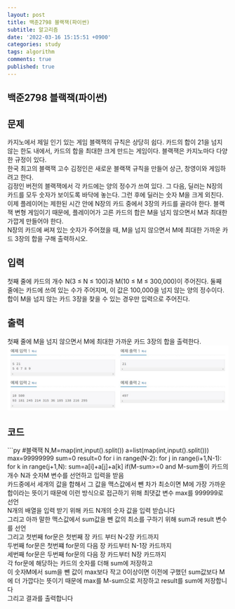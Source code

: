 ```yaml
---
layout: post
title: 백준2798 블랙잭(파이썬)
subtitle: 알고리즘
date: '2022-03-16 15:15:51 +0900'
categories: study
tags: algorithm
comments: true
published: true
---
```

## 백준2798 블랙잭(파이썬)
<h2>문제</h2>
카지노에서 제일 인기 있는 게임 블랙잭의 규칙은 상당히 쉽다. 카드의 합이 21을 넘지 않는 한도 내에서, 카드의 합을 최대한 크게 만드는 게임이다. 블랙잭은 카지노마다 다양한 규정이 있다.<br>
한국 최고의 블랙잭 고수 김정인은 새로운 블랙잭 규칙을 만들어 상근, 창영이와 게임하려고 한다.<br>
김정인 버전의 블랙잭에서 각 카드에는 양의 정수가 쓰여 있다. 그 다음, 딜러는 N장의 카드를 모두 숫자가 보이도록 바닥에 놓는다. 그런 후에 딜러는 숫자 M을 크게 외친다.<br>
이제 플레이어는 제한된 시간 안에 N장의 카드 중에서 3장의 카드를 골라야 한다. 블랙잭 변형 게임이기 때문에, 플레이어가 고른 카드의 합은 M을 넘지 않으면서 M과 최대한 가깝게 만들어야 한다.<br>
N장의 카드에 써져 있는 숫자가 주어졌을 때, M을 넘지 않으면서 M에 최대한 가까운 카드 3장의 합을 구해 출력하시오.<br>
<h2>입력</h2>
첫째 줄에 카드의 개수 N(3 ≤ N ≤ 100)과 M(10 ≤ M ≤ 300,000)이 주어진다. 둘째 줄에는 카드에 쓰여 있는 수가 주어지며, 이 값은 100,000을 넘지 않는 양의 정수이다.<br>
합이 M을 넘지 않는 카드 3장을 찾을 수 있는 경우만 입력으로 주어진다.<br>
<h2>출력</h2>
첫째 줄에 M을 넘지 않으면서 M에 최대한 가까운 카드 3장의 합을 출력한다.<br>
<img src="/assets/img/baek2798-1.JPG" title="baek2798-1" alt="baek2798-1"/><br>
<h2>코드</h2>
```py
#블랙잭
N,M=map(int,input().split())
a=list(map(int,input().split()))
max=99999999
sum=0
result=0
for i in range(N-2):
    for j in range(i+1,N-1):
        for k in range(j+1,N):
            sum=a[i]+a[j]+a[k]
            if(M-sum>=0 and M-sum<max):
                max=M-sum
                result=sum
print(result)
```
<h2>풀이</h2>
카드의 개수 N과 숫자M 변수를 선언하고 입력을 받음<br>
카드중에서 세개의 값을 합해서 그 값을 맥스값에서 뺀 차가 최소이면 M에 가장 가까운 합이라는 뜻이기 때문에 이런 방식으로 접근하기 위해 최댓값 변수 max를 999999로 선언<br>
N개의 배열을 입력 받기 위해 카드 N개의 숫자 값을 입력 받습니다<br>
그리고 아까 말한 맥스값에서 sum값을 뺀 값의 최소를 구하기 위해 sum과 result 변수를 선언<br>
그리고 첫번째 for문은 첫번째 장 카드 부터 N-2장 카드까지<br>
두번째 for문은 첫번쨰 for문의 다음 장 카드부터 N-1장 카드까지<br>
세번째 for문은 두번째 for문의 다음 장 카드부터 N장 카드까지<br>
각 for문에 해당하는 카드의 숫자를 더해 sum에 저장하고<br>
이 숫자M에서 sum을 뺀 값이 max보다 작고 0이상이면 이전에 구했던 sum값보다 M에 더 가깝다는 뜻이기 때문에 max를 M-sum으로 저장하고 result를 sum에 저장합니다<br>
그리고 결과를 출력합니다<br>



